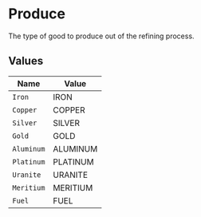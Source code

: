 # Produce

The type of good to produce out of the refining process.


## Values

| Name       | Value      |
| ---------- | ---------- |
| `Iron`     | IRON       |
| `Copper`   | COPPER     |
| `Silver`   | SILVER     |
| `Gold`     | GOLD       |
| `Aluminum` | ALUMINUM   |
| `Platinum` | PLATINUM   |
| `Uranite`  | URANITE    |
| `Meritium` | MERITIUM   |
| `Fuel`     | FUEL       |